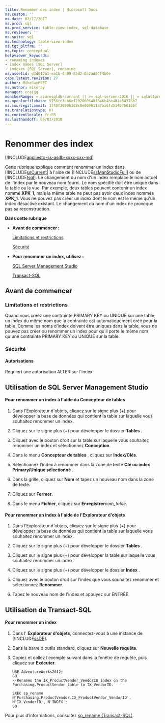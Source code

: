 ```yaml
---
title: Renommer des index | Microsoft Docs
ms.custom: ''
ms.date: 02/17/2017
ms.prod: sql
ms.prod_service: table-view-index, sql-database
ms.reviewer: ''
ms.suite: sql
ms.technology: table-view-index
ms.tgt_pltfrm: ''
ms.topic: conceptual
helpviewer_keywords:
- renaming indexes
- index names [SQL Server]
- indexes [SQL Server], renaming
ms.assetid: d3d612a1-ea1b-4d99-85d2-0a2ad54f4b0e
caps.latest.revision: 27
author: MikeRayMSFT
ms.author: mikeray
manager: craigg
monikerRange: = azuresqldb-current || >= sql-server-2016 || = sqlallproducts-allversions
ms.openlocfilehash: 9756cc3ab6ef292860648f846b4be481a54376b7
ms.sourcegitcommit: 1740f3090b168c0e809611a7aa6fd514075616bf
ms.translationtype: HT
ms.contentlocale: fr-FR
ms.lasthandoff: 05/03/2018
---
```

# <a name="rename-indexes"></a>Renommer des index
[!INCLUDE[appliesto-ss-asdb-xxxx-xxx-md](../../includes/appliesto-ss-asdb-xxxx-xxx-md.md)]

  Cette rubrique explique comment renommer un index dans [!INCLUDE[ssCurrent](../../includes/sscurrent-md.md)] à l'aide de [!INCLUDE[ssManStudioFull](../../includes/ssmanstudiofull-md.md)] ou de [!INCLUDE[tsql](../../includes/tsql-md.md)]. Le changement du nom d'un index remplace le nom actuel de l'index par le nouveau nom fourni. Le nom spécifié doit être unique dans la table ou la vue. Par exemple, deux tables peuvent contenir un index nommé **XPK_1**, mais la même table ne peut pas avoir deux index nommés **XPK_1**. Vous ne pouvez pas créer un index dont le nom est le même qu'un index désactivé existant. Le changement du nom d'un index ne provoque pas sa reconstruction.  
  
 **Dans cette rubrique**  
  
-   **Avant de commencer :**  
  
     [Limitations et restrictions](#Restrictions)  
  
     [Sécurité](#Security)  
  
-   **Pour renommer un index, utilisez :**  
  
     [SQL Server Management Studio](#SSMSProcedure)  
  
     [Transact-SQL](#TsqlProcedure)  
  
##  <a name="BeforeYouBegin"></a> Avant de commencer  
  
###  <a name="Restrictions"></a> Limitations et restrictions  
 Quand vous créez une contrainte PRIMARY KEY ou UNIQUE sur une table, un index du même nom que la contrainte est automatiquement créé pour la table. Comme les noms d'index doivent être uniques dans la table, vous ne pouvez pas créer ou renommer un index pour qu'il porte le même nom qu'une contrainte PRIMARY KEY ou UNIQUE sur la table.  
  
###  <a name="Security"></a> Sécurité  
  
####  <a name="Permissions"></a> Autorisations  
 Requiert une autorisation ALTER sur l'index.  
  
##  <a name="SSMSProcedure"></a> Utilisation de SQL Server Management Studio  
  
#### <a name="to-rename-an-index-by-using-the-table-designer"></a>Pour renommer un index à l'aide du Concepteur de tables  
  
1.  Dans l'Explorateur d'objets, cliquez sur le signe plus (+) pour développer la base de données qui contient la table sur laquelle vous souhaitez renommer un index.  
  
2.  Cliquez sur le signe plus (+) pour développer le dossier **Tables** .  
  
3.  Cliquez avec le bouton droit sur la table sur laquelle vous souhaitez renommer un index et sélectionnez **Conception**.  
  
4.  Dans le menu **Concepteur de tables** , cliquez sur **Index/Clés**.  
  
5.  Sélectionnez l’index à renommer dans la zone de texte **Clé ou index Primary/Unique sélectionné** .  
  
6.  Dans la grille, cliquez sur **Nom** et tapez un nouveau nom dans la zone de texte.  
  
7.  Cliquez sur **Fermer**.  
  
8.  Dans le menu **Fichier**, cliquez sur **Enregistrer***nom_table*.  
  
#### <a name="to-rename-an-index-by-using-object-explorer"></a>Pour renommer un index à l'aide de l'Explorateur d'objets  
  
1.  Dans l'Explorateur d'objets, cliquez sur le signe plus (+) pour développer la base de données qui contient la table sur laquelle vous souhaitez renommer un index.  
  
2.  Cliquez sur le signe plus (+) pour développer le dossier **Tables** .  
  
3.  Cliquez sur le signe plus (+) pour développer la table sur laquelle vous souhaitez renommer un index.  
  
4.  Cliquez sur le signe plus (+) pour développer le dossier **Index** .  
  
5.  Cliquez avec le bouton droit sur l’index que vous souhaitez renommer et sélectionnez **Renommer**.  
  
6.  Tapez le nouveau nom de l'index et appuyez sur ENTRÉE.  
  
##  <a name="TsqlProcedure"></a> Utilisation de Transact-SQL  
  
#### <a name="to-rename-an-index"></a>Pour renommer un index  
  
1.  Dans l' **Explorateur d'objets**, connectez-vous à une instance de [!INCLUDE[ssDE](../../includes/ssde-md.md)].  
  
2.  Dans la barre d'outils standard, cliquez sur **Nouvelle requête**.  
  
3.  Copiez et collez l'exemple suivant dans la fenêtre de requête, puis cliquez sur **Exécuter**.  
  
    ```  
    USE AdventureWorks2012;  
    GO  
    --Renames the IX_ProductVendor_VendorID index on the Purchasing.ProductVendor table to IX_VendorID.   
  
    EXEC sp_rename N'Purchasing.ProductVendor.IX_ProductVendor_VendorID', N'IX_VendorID', N'INDEX';   
    GO  
    ```  
  
 Pour plus d’informations, consultez [sp_rename &#40;Transact-SQL&#41;](../../relational-databases/system-stored-procedures/sp-rename-transact-sql.md).  
  
  
